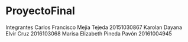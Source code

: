 # ProyectoFinal
 Integrantes 
 Carlos Francisco Mejia Tejeda           20151030867 
Karolan Dayana Elvir Cruz                  2016103068 
Marisa Elizabeth Pineda Pavón         20161004945
